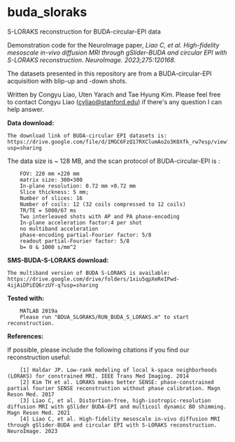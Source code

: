 # buda_sloraks
S-LORAKS reconstruction for BUDA-circular-EPI data

Demonstration code for the NeuroImage paper,  *Liao C, et al. High-fidelity mesoscale in-vivo diffusion MRI through gSlider-BUDA and circular EPI with S-LORAKS reconstruction. NeuroImage. 2023;275:120168.*

The datasets presented in this repository are from a BUDA-circular-EPI acquisition with blip-up and -down shots. 

Written by Congyu Liao, Uten Yarach and Tae Hyung Kim. Please feel free to contact Congyu Liao (cyliao@stanford.edu) if there's any question I can help answer.

**Data download:**
```
The download link of BUDA-circular EPI datasets is: https://drive.google.com/file/d/1MGC6FzQ17RXClumAo2o3K8Xfk_rw7esp/view?usp=sharing
```
The data size is ~ 128 MB, and the scan protocol of BUDA-circular-EPI is :
```
    FOV: 220 mm ×220 mm
    matrix size: 300×300
    In-plane resolution: 0.72 mm ×0.72 mm
    Slice thickness: 5 mm; 
    Number of slices: 16
    Number of coils: 12 (32 coils compressed to 12 coils)
    TR/TE = 5000/67 ms
    Two interleaved shots with AP and PA phase-encoding
    In-plane acceleration factor:4 per shot
    no multiband acceleration
    phase-encoding partial-Fourier factor: 5/8
    readout partial-Fourier factor: 5/8
    b= 0 & 1000 s/mm^2
```
**SMS-BUDA-S-LORAKS download:**
```
The multiband version of BUDA S-LORAKS is available: https://drive.google.com/drive/folders/1xiu5qpXeReIPwd-4ijAiDPiEQ6rzUY-q?usp=sharing
```
**Tested with:**
```
    MATLAB 2019a
    Please run "BDUA_SLORAKS/RUN_BUDA_S_LORAKS.m" to start reconstruction.
```
**References:**

If possible, please include the following citations if you find our reconstruction useful:	
``` 
    [1] Haldar JP. Low-rank modeling of local k-space neighborhoods (LORAKS) for constrained MRI. IEEE Trans Med Imaging. 2014
    [2] Kim TH et al. LORAKS makes better SENSE: phase‐constrained partial fourier SENSE reconstruction without phase calibration. Magn Reson Med. 2017
    [3] Liao C, et al. Distortion‐free, high‐isotropic‐resolution diffusion MRI with gSlider BUDA‐EPI and multicoil dynamic B0 shimming. Magn Reson Med. 2021 
    [4] Liao C, et al. High-fidelity mesoscale in-vivo diffusion MRI through gSlider-BUDA and circular EPI with S-LORAKS reconstruction. NeuroImage. 2023 
```



